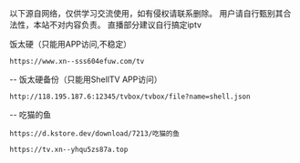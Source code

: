 以下源自网络，仅供学习交流使用，如有侵权请联系删除。
用户请自行甄别其合法性，本站不对内容负责。
直播部分建议自行搞定iptv

 饭太硬（只能用APP访问,不稳定）
```
https://www.xn--sss604efuw.com/tv
```

-- 饭太硬备份（只能用ShellTV APP访问）
```
http://118.195.187.6:12345/tvbox/tvbox/file?name=shell.json
```

-- 吃猫的鱼
```
https://d.kstore.dev/download/7213/吃猫的鱼
```

```
https://tv.xn--yhqu5zs87a.top
```